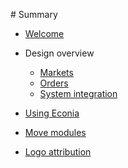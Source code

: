 ‌# Summary​

* [Welcome](welcome.md)

* Design overview
    * [Markets](overview/markets.md)
    * [Orders](overview/orders.md)
    * [System integration](overview/integration.md)

* [Using Econia](using.md)

* [Move modules](modules.md)

* [Logo attribution](logo.md)
